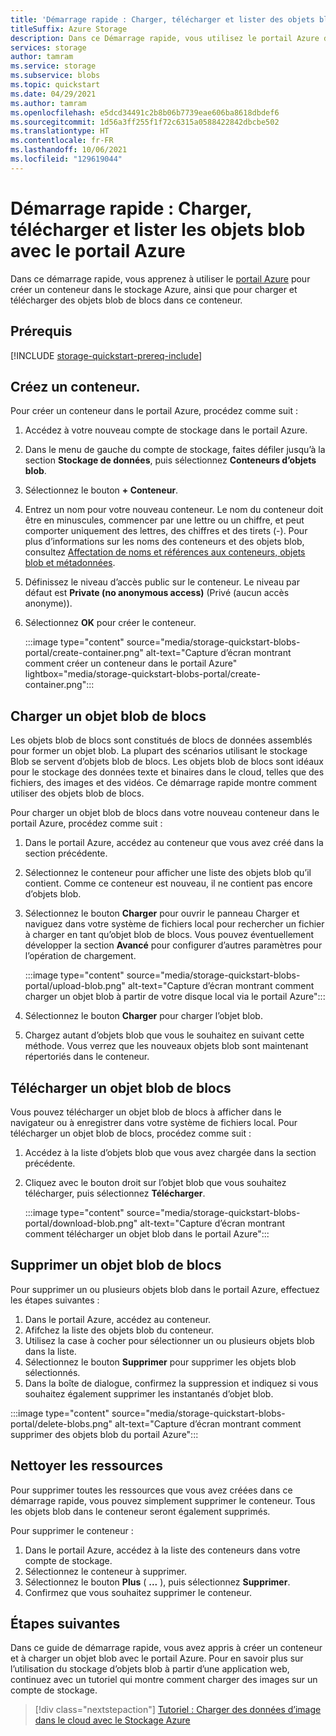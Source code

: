 ```yaml
---
title: 'Démarrage rapide : Charger, télécharger et lister des objets blob - Portail Azure'
titleSuffix: Azure Storage
description: Dans ce Démarrage rapide, vous utilisez le portail Azure dans un stockage d’objets (blob). Ensuite, vous utilisez le portail Azure pour charger un objet blob dans Stockage Azure, télécharger un objet blob et répertorier les objets blob dans un conteneur.
services: storage
author: tamram
ms.service: storage
ms.subservice: blobs
ms.topic: quickstart
ms.date: 04/29/2021
ms.author: tamram
ms.openlocfilehash: e5dcd34491c2b8b06b7739eae606ba8618dbdef6
ms.sourcegitcommit: 1d56a3ff255f1f72c6315a0588422842dbcbe502
ms.translationtype: HT
ms.contentlocale: fr-FR
ms.lasthandoff: 10/06/2021
ms.locfileid: "129619044"
---
```

# <a name="quickstart-upload-download-and-list-blobs-with-the-azure-portal"></a>Démarrage rapide : Charger, télécharger et lister les objets blob avec le portail Azure

Dans ce démarrage rapide, vous apprenez à utiliser le [portail Azure](https://portal.azure.com/) pour créer un conteneur dans le stockage Azure, ainsi que pour charger et télécharger des objets blob de blocs dans ce conteneur.

## <a name="prerequisites"></a>Prérequis

[!INCLUDE [storage-quickstart-prereq-include](../../../includes/storage-quickstart-prereq-include.md)]

## <a name="create-a-container"></a>Créez un conteneur.

Pour créer un conteneur dans le portail Azure, procédez comme suit :

1. Accédez à votre nouveau compte de stockage dans le portail Azure.
1. Dans le menu de gauche du compte de stockage, faites défiler jusqu’à la section **Stockage de données**, puis sélectionnez **Conteneurs d’objets blob**.
1. Sélectionnez le bouton **+ Conteneur**.
1. Entrez un nom pour votre nouveau conteneur. Le nom du conteneur doit être en minuscules, commencer par une lettre ou un chiffre, et peut comporter uniquement des lettres, des chiffres et des tirets (-). Pour plus d’informations sur les noms des conteneurs et des objets blob, consultez [Affectation de noms et références aux conteneurs, objets blob et métadonnées](/rest/api/storageservices/naming-and-referencing-containers--blobs--and-metadata).
1. Définissez le niveau d’accès public sur le conteneur. Le niveau par défaut est **Private (no anonymous access)** (Privé (aucun accès anonyme)).
1. Sélectionnez **OK** pour créer le conteneur.

    :::image type="content" source="media/storage-quickstart-blobs-portal/create-container.png" alt-text="Capture d’écran montrant comment créer un conteneur dans le portail Azure" lightbox="media/storage-quickstart-blobs-portal/create-container.png":::

## <a name="upload-a-block-blob"></a>Charger un objet blob de blocs

Les objets blob de blocs sont constitués de blocs de données assemblés pour former un objet blob. La plupart des scénarios utilisant le stockage Blob se servent d’objets blob de blocs. Les objets blob de blocs sont idéaux pour le stockage des données texte et binaires dans le cloud, telles que des fichiers, des images et des vidéos. Ce démarrage rapide montre comment utiliser des objets blob de blocs.

Pour charger un objet blob de blocs dans votre nouveau conteneur dans le portail Azure, procédez comme suit :

1. Dans le portail Azure, accédez au conteneur que vous avez créé dans la section précédente.
1. Sélectionnez le conteneur pour afficher une liste des objets blob qu’il contient. Comme ce conteneur est nouveau, il ne contient pas encore d’objets blob.
1. Sélectionnez le bouton **Charger** pour ouvrir le panneau Charger et naviguez dans votre système de fichiers local pour rechercher un fichier à charger en tant qu’objet blob de blocs. Vous pouvez éventuellement développer la section **Avancé** pour configurer d’autres paramètres pour l’opération de chargement.

    :::image type="content" source="media/storage-quickstart-blobs-portal/upload-blob.png" alt-text="Capture d’écran montrant comment charger un objet blob à partir de votre disque local via le portail Azure":::

1. Sélectionnez le bouton **Charger** pour charger l’objet blob.
1. Chargez autant d’objets blob que vous le souhaitez en suivant cette méthode. Vous verrez que les nouveaux objets blob sont maintenant répertoriés dans le conteneur.

## <a name="download-a-block-blob"></a>Télécharger un objet blob de blocs

Vous pouvez télécharger un objet blob de blocs à afficher dans le navigateur ou à enregistrer dans votre système de fichiers local. Pour télécharger un objet blob de blocs, procédez comme suit :

1. Accédez à la liste d’objets blob que vous avez chargée dans la section précédente.
1. Cliquez avec le bouton droit sur l’objet blob que vous souhaitez télécharger, puis sélectionnez **Télécharger**.

    :::image type="content" source="media/storage-quickstart-blobs-portal/download-blob.png" alt-text="Capture d’écran montrant comment télécharger un objet blob dans le portail Azure":::

## <a name="delete-a-block-blob"></a>Supprimer un objet blob de blocs

Pour supprimer un ou plusieurs objets blob dans le portail Azure, effectuez les étapes suivantes :

1. Dans le portail Azure, accédez au conteneur.
1. Afifchez la liste des objets blob du conteneur.
1. Utilisez la case à cocher pour sélectionner un ou plusieurs objets blob dans la liste.
1. Sélectionnez le bouton **Supprimer** pour supprimer les objets blob sélectionnés.
1. Dans la boîte de dialogue, confirmez la suppression et indiquez si vous souhaitez également supprimer les instantanés d’objet blob.

:::image type="content" source="media/storage-quickstart-blobs-portal/delete-blobs.png" alt-text="Capture d’écran montrant comment supprimer des objets blob du portail Azure":::

## <a name="clean-up-resources"></a>Nettoyer les ressources

Pour supprimer toutes les ressources que vous avez créées dans ce démarrage rapide, vous pouvez simplement supprimer le conteneur. Tous les objets blob dans le conteneur seront également supprimés.

Pour supprimer le conteneur :

1. Dans le portail Azure, accédez à la liste des conteneurs dans votre compte de stockage.
1. Sélectionnez le conteneur à supprimer.
1. Sélectionnez le bouton **Plus** ( **...** ), puis sélectionnez **Supprimer**.
1. Confirmez que vous souhaitez supprimer le conteneur.

## <a name="next-steps"></a>Étapes suivantes

Dans ce guide de démarrage rapide, vous avez appris à créer un conteneur et à charger un objet blob avec le portail Azure. Pour en savoir plus sur l’utilisation du stockage d’objets blob à partir d’une application web, continuez avec un tutoriel qui montre comment charger des images sur un compte de stockage.

> [!div class="nextstepaction"]
> [Tutoriel : Charger des données d’image dans le cloud avec le Stockage Azure](storage-upload-process-images.md)